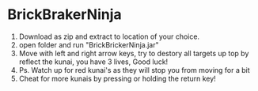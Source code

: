 # BrickBrakerNinja

1. Download as zip and extract to location of your choice.
2. open folder and run "BrickBrickerNinja.jar"
3. Move with left and right arrow keys, try to destory all targets up top by reflect the kunai, you have 3 lives, Good luck!
4. Ps. Watch up for red kunai's as they will stop you from moving for a bit
5. Cheat for more kunais by pressing or holding the return key!
